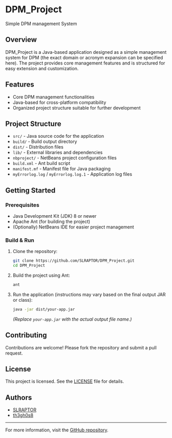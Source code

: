 # DPM_Project

Simple DPM management System

## Overview

DPM_Project is a Java-based application designed as a simple management system for DPM (the exact domain or acronym expansion can be specified here). The project provides core management features and is structured for easy extension and customization.

## Features

- Core DPM management functionalities
- Java-based for cross-platform compatibility
- Organized project structure suitable for further development

## Project Structure

- `src/` - Java source code for the application
- `build/` - Build output directory
- `dist/` - Distribution files
- `lib/` - External libraries and dependencies
- `nbproject/` - NetBeans project configuration files
- `build.xml` - Ant build script
- `manifest.mf` - Manifest file for Java packaging
- `myErrorlog.log` / `myErrorlog.log.1` - Application log files

## Getting Started

### Prerequisites

- Java Development Kit (JDK) 8 or newer
- Apache Ant (for building the project)
- (Optionally) NetBeans IDE for easier project management

### Build & Run

1. Clone the repository:
   ```bash
   git clone https://github.com/SLRAPTOR/DPM_Project.git
   cd DPM_Project
   ```
2. Build the project using Ant:
   ```bash
   ant
   ```
3. Run the application (instructions may vary based on the final output JAR or class):
   ```bash
   java -jar dist/your-app.jar
   ```
   *(Replace `your-app.jar` with the actual output file name.)*

## Contributing

Contributions are welcome! Please fork the repository and submit a pull request.

## License

This project is licensed. See the [LICENSE](https://github.com/SLRAPTOR/DPM_Project/blob/main/LICENSE) file for details.

## Authors

- [SLRAPTOR](https://github.com/SLRAPTOR)
- [th3gh0s8](https://github.com/th3gh0s8)

---
For more information, visit the [GitHub repository](https://github.com/SLRAPTOR/DPM_Project).
